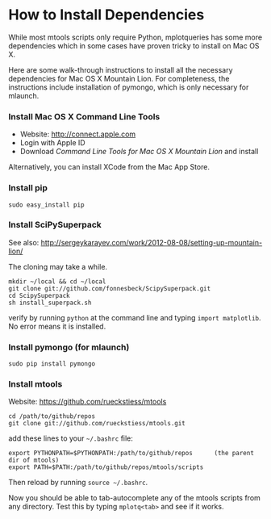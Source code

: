 # How to Install Dependencies 

While most mtools scripts only require Python, mplotqueries has some more dependencies which in some cases have proven tricky to install on Mac OS X.

Here are some walk-through instructions to install all the necessary dependencies for Mac OS X Mountain Lion. For completeness, the instructions include installation of pymongo, which is only necessary for mlaunch.

### Install Mac OS X Command Line Tools

* Website: http://connect.apple.com
* Login with Apple ID
* Download _Command Line Tools for Mac OS X Mountain Lion_ and install

Alternatively, you can install XCode from the Mac App Store.


### Install pip

    sudo easy_install pip



### Install SciPySuperpack 

See also: http://sergeykarayev.com/work/2012-08-08/setting-up-mountain-lion/

The cloning may take a while.

    mkdir ~/local && cd ~/local
    git clone git://github.com/fonnesbeck/ScipySuperpack.git
    cd ScipySuperpack
    sh install_superpack.sh
    
verify by running `python` at the command line and typing `import matplotlib`. No error means it is installed.


### Install pymongo (for mlaunch)

    sudo pip install pymongo



### Install mtools

Website: https://github.com/rueckstiess/mtools

    cd /path/to/github/repos
    git clone git://github.com/rueckstiess/mtools.git

add these lines to your `~/.bashrc` file:

    export PYTHONPATH=$PYTHONPATH:/path/to/github/repos      (the parent dir of mtools)
    export PATH=$PATH:/path/to/github/repos/mtools/scripts

Then reload by running `source ~/.bashrc`.

Now you should be able to tab-autocomplete any of the mtools scripts from any directory. Test this by typing `mplotq<tab>` and see if it works.
